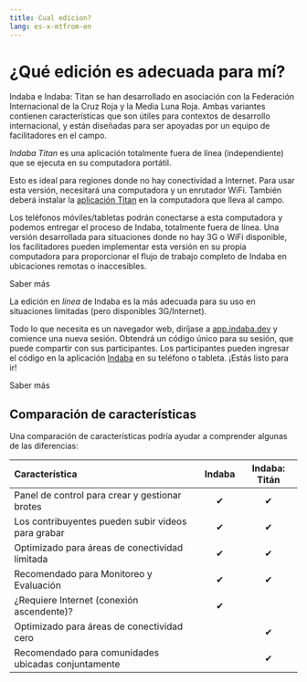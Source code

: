 ```yaml
---
title: Cual edicion?
lang: es-x-mtfrom-en
---
```

<ReadTime/> 

# ¿Qué edición es adecuada para mí?  

<Leader> 

 Indaba e Indaba: Titan se han desarrollado en asociación con la Federación Internacional de la Cruz Roja y la Media Luna Roja. Ambas variantes contienen características que son útiles para contextos de desarrollo internacional, y están diseñadas para ser apoyadas por un equipo de facilitadores en el campo.  

</Leader> 

<el-tabs> 


<el-tab-pane label="Indaba Titan">

 <em>Indaba Titan</em> es una aplicación totalmente fuera de línea (independiente) que se ejecuta en su computadora portátil.  

 Esto es ideal para regiones donde no hay conectividad a Internet. Para usar esta versión, necesitará una computadora y un enrutador WiFi. También deberá instalar la <a href="/es/quickstart/titan/">aplicación Titan</a> en la computadora que lleva al campo.  

 Los teléfonos móviles/tabletas podrán conectarse a esta computadora y podemos entregar el proceso de Indaba, totalmente fuera de línea. Una versión desarrollada para situaciones donde no hay 3G o WiFi disponible, los facilitadores pueden implementar esta versión en su propia computadora para proporcionar el flujo de trabajo completo de Indaba en ubicaciones remotas o inaccesibles.  

<LinkButton url="/quickstart/titan/"> Saber más </LinkButton> 

</el-tab-pane> 
<el-tab-pane label="Indaba Online"> 

 La edición en <em>línea</em> de Indaba es la más adecuada para su uso en situaciones limitadas (pero disponibles 3G/Internet).  

 Todo lo que necesita es un navegador web, diríjase a <a href="https://app.indaba.dev">app.indaba.dev</a> y comience una nueva sesión. Obtendrá un código único para su sesión, que puede compartir con sus participantes. Los participantes pueden ingresar el código en la aplicación <a href="https://play.google.com/store/apps/details?id=dev.indaba.app">Indaba</a> en su teléfono o tableta. ¡Estás listo para ir!  



<LinkButton url="/quickstart/online/"> Saber más </LinkButton> 

</el-tab-pane> 

</el-tabs> 

## Comparación de características  

 Una comparación de características podría ayudar a comprender algunas de las diferencias:  

| Característica | Indaba | Indaba: Titán |  
| :--- | :---: | :---: |  
| Panel de control para crear y gestionar brotes | ✔ | ✔ |  
| Los contribuyentes pueden subir videos para grabar | ✔ | ✔ |  
| Optimizado para áreas de conectividad limitada | ✔ | ✔ |  
| Recomendado para Monitoreo y Evaluación | ✔ | ✔ |  
| ¿Requiere Internet (conexión ascendente)?| ✔ ||  
| Optimizado para áreas de conectividad cero |  | ✔ |  
| Recomendado para comunidades ubicadas conjuntamente |  | ✔ |  
